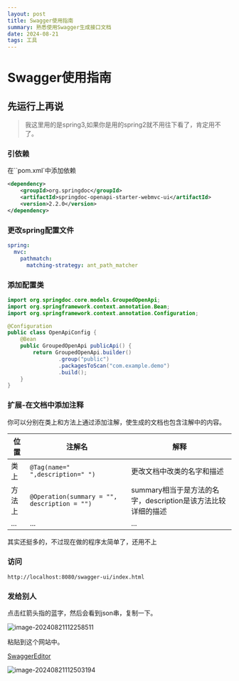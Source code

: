 ```yaml
---
layout: post
title: Swagger使用指南
summary: 熟悉使用Swagger生成接口文档
date: 2024-08-21
tags: 工具  
---
```


# Swagger使用指南

## 先运行上再说

> 我这里用的是spring3,如果你是用的spring2就不用往下看了，肯定用不了。

### 引依赖

在``pom.xml`中添加依赖

```xml
<dependency>
    <groupId>org.springdoc</groupId>
    <artifactId>springdoc-openapi-starter-webmvc-ui</artifactId>
    <version>2.2.0</version>
</dependency>
```

### 更改spring配置文件

```yml
spring:
  mvc:
    pathmatch:
      matching-strategy: ant_path_matcher
```

### 添加配置类

```JAVA
import org.springdoc.core.models.GroupedOpenApi;
import org.springframework.context.annotation.Bean;
import org.springframework.context.annotation.Configuration;

@Configuration
public class OpenApiConfig {
    @Bean
    public GroupedOpenApi publicApi() {
        return GroupedOpenApi.builder()
                .group("public")
                .packagesToScan("com.example.demo")
                .build();
    }
}

```

### 扩展-在文档中添加注释

你可以分别在类上和方法上通过添加注解，使生成的文档也包含注解中的内容。

|位置|注解名|解释|
|-|-|-|
|类上|`@Tag(name=" ",description=" ")`|更改文档中改类的名字和描述|
|方法上|`@Operation(summary = "", description = "")`|summary相当于是方法的名字，description是该方法比较详细的描述|
|...|...|...|
其实还挺多的，不过现在做的程序太简单了，还用不上

### 访问

````
http://localhost:8080/swagger-ui/index.html
````

### 发给别人

点击红箭头指的蓝字，然后会看到json串，复制一下。

![image-20240821112258511](C:\Users\31310\AppData\Roaming\Typora\typora-user-images\image-20240821112258511.png)

粘贴到这个网站中。

[SwaggerEditor](https://editor-next.swagger.io/)

![image-20240821112503194](C:\Users\31310\AppData\Roaming\Typora\typora-user-images\image-20240821112503194.png)
